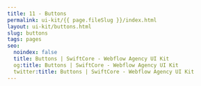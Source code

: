 ```yaml
---
title: 11 - Buttons
permalink: ui-kit/{{ page.fileSlug }}/index.html
layout: ui-kit/buttons.html
slug: buttons
tags: pages
seo:
  noindex: false
  title: Buttons | SwiftCore - Webflow Agency UI Kit
  og:title: Buttons | SwiftCore - Webflow Agency UI Kit
  twitter:title: Buttons | SwiftCore - Webflow Agency UI Kit
---
```



